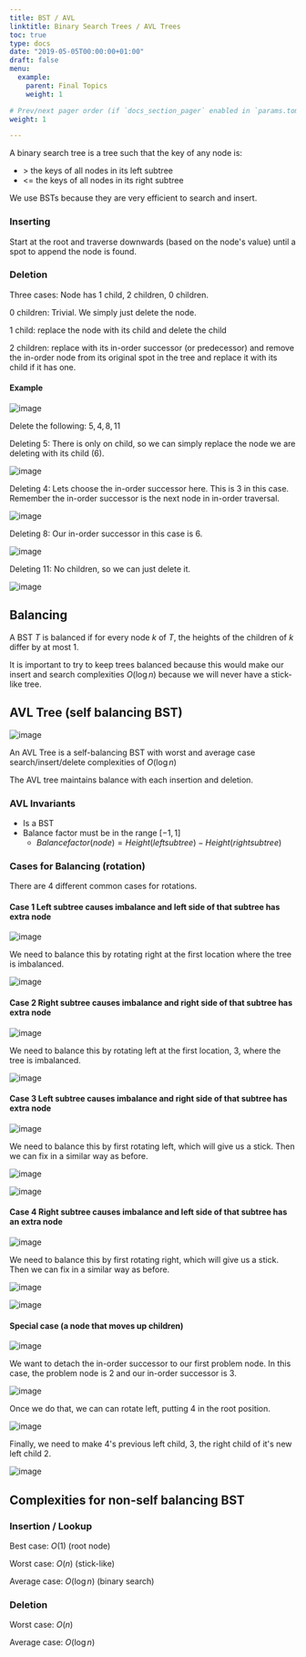 ```yaml
---
title: BST / AVL
linktitle: Binary Search Trees / AVL Trees
toc: true
type: docs
date: "2019-05-05T00:00:00+01:00"
draft: false
menu:
  example:
    parent: Final Topics
    weight: 1

# Prev/next pager order (if `docs_section_pager` enabled in `params.toml`)
weight: 1

---
```


A binary search tree is a tree such that the key of any node is:

-  $>$ the keys of all nodes in its left subtree
- <= the keys of all nodes in its right subtree

We use BSTs because they are very efficient to search and insert.

### Inserting

Start at the root and traverse downwards (based on the node's value) until a spot to append the node is found.

### Deletion

Three cases: Node has $1$ child, $2$ children, $0$ children.

$0$ children: Trivial. We simply just delete the node.

$1$ child: replace the node with its child and delete the child

$2$ children: replace with its in-order successor (or predecessor) and remove the in-order node from its original spot in the tree and replace it with its child if it has one.

#### Example

![image](/notes/eecs281/images/del1.png)

Delete the following: $5, 4, 8, 11$

Deleting $5:$ There is only on child, so we can simply replace the node we are deleting with its child $(6)$.

![image](/notes/eecs281/images/del2.png)

Deleting $4:$ Lets choose the in-order successor here. This is $3$ in this case. Remember the in-order successor is the next node in in-order traversal.

![image](/notes/eecs281/images/del3.png)

Deleting $8:$  Our in-order successor in this case is $6.$

![image](/notes/eecs281/images/del4.png)

Deleting $11:$ No children, so we can just delete it.

![image](/notes/eecs281/images/del5.png)

## Balancing

A BST $T$ is balanced if for every node $k$ of $T$, the heights of the children of $k$ differ by at most $1.$

It is important to try to keep trees balanced because this would make our insert and search complexities $O(\log n)$ because we will never have a stick-like tree.

## AVL Tree (self balancing BST)

![image](/notes/eecs281/images/avlrotations.png)

An AVL Tree is a self-balancing BST with worst and average case search/insert/delete complexities of $O(\log n)$

The AVL tree maintains balance with each insertion and deletion.

### AVL Invariants

- Is a BST
- Balance factor must be in the range $[-1, 1]$
  - $Balance factor(node) = Height(left subtree) - Height(right subtree)$

### Cases for Balancing (rotation)

There are $4$ different common cases for rotations. 

#### Case 1  Left subtree causes imbalance and left side of that subtree has extra node

![image](/notes/eecs281/images/avlbal1.png)

We need to balance this by rotating right at the first location where the tree is imbalanced.

![image](/notes/eecs281/images/avlbal2.png)

#### Case 2 Right subtree causes imbalance and right side of that subtree has extra node

![image](/notes/eecs281/images/avlbal3.png)

We need to balance this by rotating left at the first location, $3,$ where the tree is imbalanced.

![image](/notes/eecs281/images/avlbal4.png)

#### Case 3 Left subtree causes imbalance and right side of that subtree has extra node

![image](/notes/eecs281/images/avlbal5.png)

We need to balance this by first rotating left, which will give us a stick. Then we can fix in a similar way as before.

![image](/notes/eecs281/images/avlbal6.png)

![image](/notes/eecs281/images/avlbal7.png)

#### Case 4 Right subtree causes imbalance and left side of that subtree has an extra node

![image](/notes/eecs281/images/avlbal8.png)

We need to balance this by first rotating right, which will give us a stick. Then we can fix in a similar way as before.

![image](/notes/eecs281/images/avlbal9.png)

![image](/notes/eecs281/images/avlbal10.png)

#### Special case (a node that moves up children)

![image](/notes/eecs281/images/avlbal11.png)

We want to detach the in-order successor to our first problem node. In this case, the problem node is $2$ and our in-order successor is $3.$

![image](/notes/eecs281/images/avlbal12.png)

Once we do that, we can can rotate left, putting $4$ in the root position.

![image](/notes/eecs281/images/avlbal13.png)

Finally, we need to make $4$'s previous left child, $3,$ the right child of it's new left child $2.$

![image](/notes/eecs281/images/avlbal14.png)



## Complexities for non-self balancing BST

### Insertion / Lookup

Best case: $O(1)$ (root node)

Worst case: $O(n)$ (stick-like)

Average case: $O(\log n)$ (binary search)

### Deletion

Worst case: $O(n)$

Average case: $O(\log n)$

